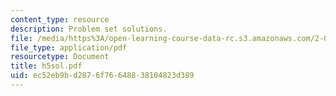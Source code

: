 ```yaml
---
content_type: resource
description: Problem set solutions.
file: /media/https%3A/open-learning-course-data-rc.s3.amazonaws.com/2-008-design-and-manufacturing-ii-spring-2003/ec52eb9bd2876f76648838104823d389_h5sol.pdf
file_type: application/pdf
resourcetype: Document
title: h5sol.pdf
uid: ec52eb9b-d287-6f76-6488-38104823d389
---
```

